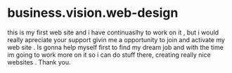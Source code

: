 # business.vision.web-design
this is my first  web site and i have continuaslhy to work on it , but i would really apreciate your support givin me a opportunity to join and  activate my web site . Is gonna help myself first to find my dream job and with the time im going to work more on it so i can do stuff there, creating really nice websites . Thank you.

